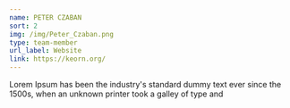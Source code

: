 ```yaml
---
name: PETER CZABAN
sort: 2
img: /img/Peter_Czaban.png
type: team-member
url_label: Website
link: https://keorn.org/
---
```


Lorem Ipsum has been the industry's standard dummy text ever since the 1500s, when an
unknown printer took a galley of type and
